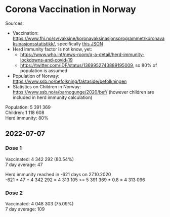 # Corona Vaccination in Norway

Sources:

- Vaccination: <https://www.fhi.no/sv/vaksine/koronavaksinasjonsprogrammet/koronavaksinasjonsstatistikk/>, specifically [this JSON](https://www.fhi.no/api/chartdata/api/99119)
- Herd immunity factor is not know, yet:
  - <https://www.who.int/news-room/q-a-detail/herd-immunity-lockdowns-and-covid-19>
  - <https://twitter.com/IDF/status/1369952743889195009>, so 80% of population is assumed
- Population of Norway: <https://www.ssb.no/befolkning/faktaside/befolkningen>
- Statistics on Children in Norway: https://www.ssb.no/a/barnogunge/2020/bef/ (however children are included in herd immunity calculation)

Population: 5 391 369  
Children: 1 118 608  
Herd immunity: 80%  

## 2022-07-07

### Dose 1

Vaccinated: 4 342 292 (80.54%)  
7 day average: 47

Herd immunity reached in -621 days on 27.10.2020  
-621 * 47 + 4 342 292 = 4 313 105 >= 5 391 369 * 0.8 = 4 313 096

### Dose 2

Vaccinated: 4 048 303 (75.09%)  
7 day average: 109

